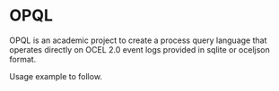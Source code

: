 # OPQL

OPQL is an academic project to create a process query language that operates directly on OCEL 2.0 event logs provided in sqlite or oceljson format.

Usage example to follow.

